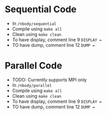# Sequential Code
- In `/nbody/sequential`
- Compile using `make all`
- Clean using `make clean`
- To have display, comment line 9 `DISPLAY =`
- TO have dump, comment line 12 `DUMP =`

# Parallel Code
- TODO: Currently supports MPI only
- In `/nbody/parallel`
- Compile using `make all`
- Clean using `make clean`
- To have display, comment line 9 `DISPLAY =`
- TO have dump, comment line 12 `DUMP =`
